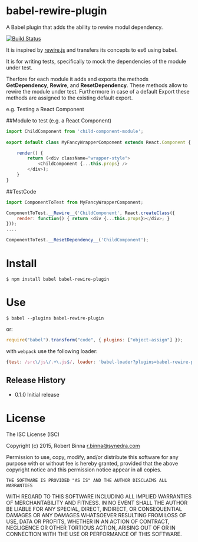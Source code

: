 # babel-rewire-plugin

A Babel plugin that adds the ability to rewire modul dependency.

[![Build Status](https://travis-ci.org/speedskater/babel-rewire-plugin.svg)](https://travis-ci.org/speedskater/babel-rewire-plugin)
 
It is inspired by [rewire.js](https://github.com/jhnns/rewire) and transfers its concepts to es6 using babel.

It is for writing tests, specifically to mock the dependencies of the module under test.

Therfore for each module it adds and exports the methods __GetDependency__, __Rewire__, and __ResetDependency__.
These methods allow to rewire the module under test. Furthermore in case of a default Export these methods are assigned to
the existing default export.

e.g. Testing a React Component

##Module to test (e.g. a React Component) 

```javascript
import ChildComponent from 'child-component-module';
 
export default class MyFancyWrapperComponent extends React.Component {

	render() {
		return (<div className="wrapper-style">
			<ChildComponent {...this.props} />
		</div>);
	}
}
```

##TestCode

```javascript
import ComponentToTest from MyFancyWrapperComponent;

ComponentToTest.__Rewire__('ChildComponent', React.createClass({
    render: function() { return <div {...this.props}></div>; }
}));
....

ComponentToTest.__ResetDependency__('ChildComponent');
```

# Install

```
$ npm install babel babel-rewire-plugin
```

# Use

```
$ babel --plugins babel-rewire-plugin
```

or:

```javascript
require("babel").transform("code", { plugins: ["object-assign"] });
```

with `webpack` use the following loader:

```javascript
{test: /src\/js\/.+\.js$/, loader: 'babel-loader?plugins=babel-rewire-plugin' }
```

## Release History

* 0.1.0 Initial release

# License

The ISC License (ISC)

Copyright (c) 2015, Robert Binna <r.binna@synedra.com>

Permission to use, copy, modify, and/or distribute this software for any
	purpose with or without fee is hereby granted, provided that the above
copyright notice and this permission notice appear in all copies.

	THE SOFTWARE IS PROVIDED "AS IS" AND THE AUTHOR DISCLAIMS ALL WARRANTIES
WITH REGARD TO THIS SOFTWARE INCLUDING ALL IMPLIED WARRANTIES OF
MERCHANTABILITY AND FITNESS. IN NO EVENT SHALL THE AUTHOR BE LIABLE FOR
ANY SPECIAL, DIRECT, INDIRECT, OR CONSEQUENTIAL DAMAGES OR ANY DAMAGES
WHATSOEVER RESULTING FROM LOSS OF USE, DATA OR PROFITS, WHETHER IN AN
ACTION OF CONTRACT, NEGLIGENCE OR OTHER TORTIOUS ACTION, ARISING OUT OF
OR IN CONNECTION WITH THE USE OR PERFORMANCE OF THIS SOFTWARE.